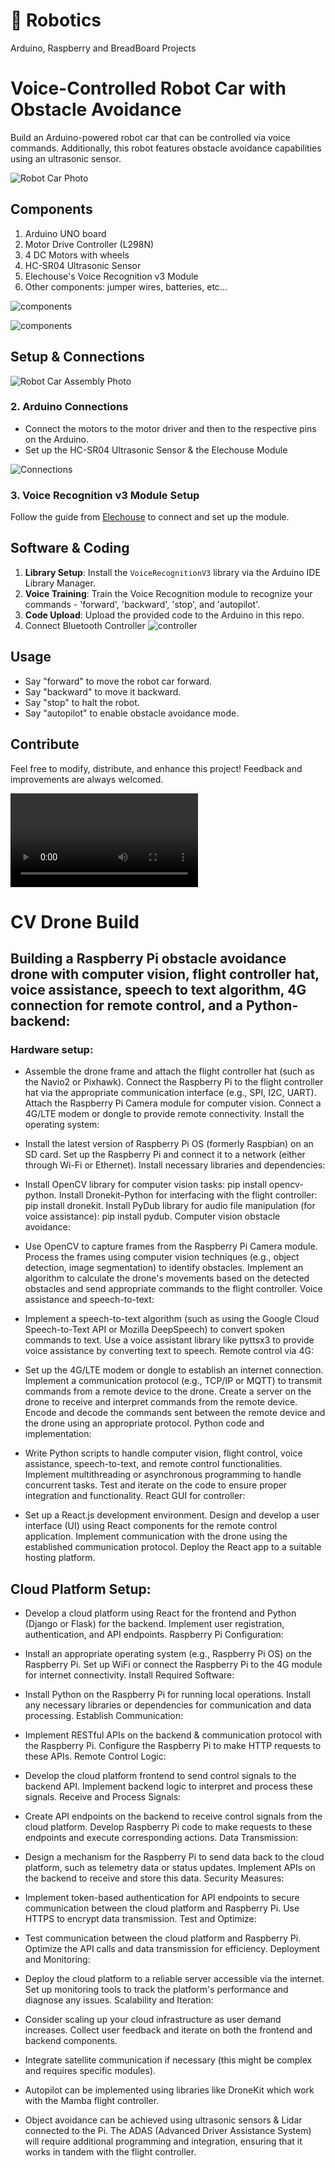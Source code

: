 # 🤖  Robotics
Arduino, Raspberry and BreadBoard Projects

# Voice-Controlled Robot Car with Obstacle Avoidance

Build an Arduino-powered robot car that can be controlled via voice commands. Additionally, this robot features obstacle avoidance capabilities using an ultrasonic sensor.

![Robot Car Photo](robot.png)

## Components
1. Arduino UNO board
2. Motor Drive Controller (L298N)
3. 4 DC Motors with wheels
4. HC-SR04 Ultrasonic Sensor
5. Elechouse's Voice Recognition v3 Module
6. Other components: jumper wires, batteries, etc...

![components](img2.png)

![components](img3.jpeg)

## Setup & Connections


![Robot Car Assembly Photo](img4.jpg)

### 2. Arduino Connections
- Connect the motors to the motor driver and then to the respective pins on the Arduino.
- Set up the HC-SR04 Ultrasonic Sensor & the Elechouse Module

![Connections](connections.png)

### 3. Voice Recognition v3 Module Setup
Follow the guide from [Elechouse](https://www.elechouse.com/product/speak-recognition-voice-recognition-module-v3/) to connect and set up the module.

## Software & Coding

1. **Library Setup**: Install the `VoiceRecognitionV3` library via the Arduino IDE Library Manager.
2. **Voice Training**: Train the Voice Recognition module to recognize your commands - 'forward', 'backward', 'stop', and 'autopilot'.
3. **Code Upload**: Upload the provided code to the Arduino in this repo.
4. Connect Bluetooth Controller
![controller](connect_bl_control.png)

## Usage

- Say "forward" to move the robot car forward.
- Say "backward" to move it backward.
- Say "stop" to halt the robot.
- Say "autopilot" to enable obstacle avoidance mode.

## Contribute
Feel free to modify, distribute, and enhance this project! Feedback and improvements are always welcomed.

![video](video1.mov)

# CV Drone Build


## Building a Raspberry Pi obstacle avoidance drone with computer vision, flight controller hat, voice assistance, speech to text algorithm, 4G connection for remote control, and a Python-backend:

### Hardware setup:

- Assemble the drone frame and attach the flight controller hat (such as the Navio2 or Pixhawk).
Connect the Raspberry Pi to the flight controller hat via the appropriate communication interface (e.g., SPI, I2C, UART).
Attach the Raspberry Pi Camera module for computer vision.
Connect a 4G/LTE modem or dongle to provide remote connectivity.
Install the operating system:

- Install the latest version of Raspberry Pi OS (formerly Raspbian) on an SD card.
Set up the Raspberry Pi and connect it to a network (either through Wi-Fi or Ethernet).
Install necessary libraries and dependencies:

- Install OpenCV library for computer vision tasks: pip install opencv-python.
Install Dronekit-Python for interfacing with the flight controller: pip install dronekit.
Install PyDub library for audio file manipulation (for voice assistance): pip install pydub.
Computer vision obstacle avoidance:

- Use OpenCV to capture frames from the Raspberry Pi Camera module.
Process the frames using computer vision techniques (e.g., object detection, image segmentation) to identify obstacles.
Implement an algorithm to calculate the drone's movements based on the detected obstacles and send appropriate commands to the flight controller.
Voice assistance and speech-to-text:

- Implement a speech-to-text algorithm (such as using the Google Cloud Speech-to-Text API or Mozilla DeepSpeech) to convert spoken commands to text.
Use a voice assistant library like pyttsx3 to provide voice assistance by converting text to speech.
Remote control via 4G:

- Set up the 4G/LTE modem or dongle to establish an internet connection.
Implement a communication protocol (e.g., TCP/IP or MQTT) to transmit commands from a remote device to the drone.
Create a server on the drone to receive and interpret commands from the remote device.
Encode and decode the commands sent between the remote device and the drone using an appropriate protocol.
Python code and implementation:

- Write Python scripts to handle computer vision, flight control, voice assistance, speech-to-text, and remote control functionalities.
Implement multithreading or asynchronous programming to handle concurrent tasks.
Test and iterate on the code to ensure proper integration and functionality.
React GUI for controller:

- Set up a React.js development environment.
Design and develop a user interface (UI) using React components for the remote control application.
Implement communication with the drone using the established communication protocol.
Deploy the React app to a suitable hosting platform.

## Cloud Platform Setup:

- Develop a cloud platform using React for the frontend and Python (Django or Flask) for the backend.
Implement user registration, authentication, and API endpoints.
Raspberry Pi Configuration:

- Install an appropriate operating system (e.g., Raspberry Pi OS) on the Raspberry Pi.
Set up WiFi or connect the Raspberry Pi to the 4G module for internet connectivity.
Install Required Software:

- Install Python on the Raspberry Pi for running local operations.
Install any necessary libraries or dependencies for communication and data processing.
Establish Communication:

- Implement RESTful APIs on the backend & communication protocol with the Raspberry Pi.
Configure the Raspberry Pi to make HTTP requests to these APIs.
Remote Control Logic:

- Develop the cloud platform frontend to send control signals to the backend API.
Implement backend logic to interpret and process these signals.
Receive and Process Signals:

- Create API endpoints on the backend to receive control signals from the cloud platform.
Develop Raspberry Pi code to make requests to these endpoints and execute corresponding actions.
Data Transmission:

- Design a mechanism for the Raspberry Pi to send data back to the cloud platform, such as telemetry data or status updates.
Implement APIs on the backend to receive and store this data.
Security Measures:

- Implement token-based authentication for API endpoints to secure communication between the cloud platform and Raspberry Pi.
Use HTTPS to encrypt data transmission.
Test and Optimize:

- Test communication between the cloud platform and Raspberry Pi.
Optimize the API calls and data transmission for efficiency.
Deployment and Monitoring:

- Deploy the cloud platform to a reliable server accessible via the internet.
Set up monitoring tools to track the platform's performance and diagnose any issues.
Scalability and Iteration:

- Consider scaling up your cloud infrastructure as user demand increases.
Collect user feedback and iterate on both the frontend and backend components.

- Integrate satellite communication if necessary (this might be complex and requires specific modules).
- Autopilot can be implemented using libraries like DroneKit which work with the Mamba flight controller.
- Object avoidance can be achieved using ultrasonic sensors & Lidar connected to the Pi. The ADAS (Advanced Driver Assistance System) will require additional programming and integration, ensuring that it works in tandem with the flight controller.
